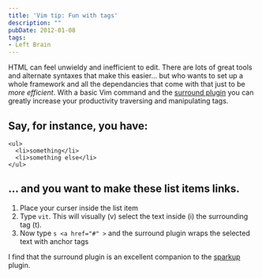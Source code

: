 ```yaml
---
title: 'Vim tip: Fun with tags'
description: ""
pubDate: 2012-01-08
tags:
- Left Brain
---
```

HTML can feel unwieldy and inefficient to edit. There are lots of great tools and alternate syntaxes that make this easier... but who wants to set up a whole framework and all the dependancies that come with that just to be <em>more efficient</em>. With a basic Vim command and the [surround plugin](https://github.com/tpope/vim-surround) you can greatly increase your productivity traversing and manipulating tags.

## Say, for instance, you have:

```
<ul>
  <li>something</li>
  <li>something else</li>
</ul>
```

## &hellip; and you want to make these list items links.

1. Place your curser inside the list item
2. Type `vit`. This will visually (v) select the text inside (i) the surrounding tag (t).
3. Now type `s <a href="#" >` and the surround plugin wraps the selected text with anchor tags

I find that the surround plugin is an excellent companion to the [sparkup](https://github.com/rstacruz/sparkup) plugin.
